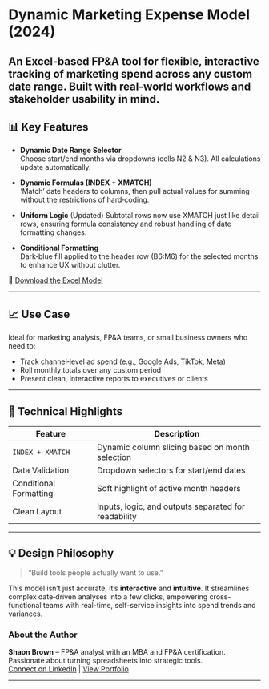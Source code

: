 # Dynamic Marketing Expense Model (2024)

An Excel‑based FP&A tool for flexible, interactive tracking of marketing spend across any custom date range. Built with real‑world workflows and stakeholder usability in mind.
---

## 📊 Key Features

- **Dynamic Date Range Selector**  
  Choose start/end months via dropdowns (cells N2 & N3). All calculations update automatically.

- **Dynamic Formulas (INDEX + XMATCH)**  
  ‘Match’ date headers to columns, then pull actual values for summing without the restrictions of hard‑coding.

- **Uniform Logic**  (Updated)
  Subtotal rows now use XMATCH just like detail rows, ensuring formula consistency and robust handling of date formatting changes.

- **Conditional Formatting**  
  Dark‑blue fill applied to the header row (B6:M6) for the selected months to enhance UX without clutter.
  
📁 [Download the Excel Model](./SB_Dynamic_Marketing_Expense_Model_2024.xlsx)

---
## 📈 Use Case

Ideal for marketing analysts, FP&A teams, or small business owners who need to:

- Track channel‑level ad spend (e.g., Google Ads, TikTok, Meta)  
- Roll monthly totals over any custom period  
- Present clean, interactive reports to executives or clients  

---
## 🔧 Technical Highlights

| Feature                | Description                                                               |
|------------------------|---------------------------------------------------------------------------|
| `INDEX + XMATCH`       | Dynamic column slicing based on month selection                           |
| Data Validation        | Dropdown selectors for start/end dates                                    |
| Conditional Formatting | Soft highlight of active month headers                                     |
| Clean Layout           | Inputs, logic, and outputs separated for readability                       |

---
## 💡 Design Philosophy

> “Build tools people actually want to use.”  

This model isn’t just accurate, it’s **interactive** and **intuitive**. It streamlines complex date‑driven analyses into a few clicks, empowering cross-functional teams with real-time, self-service insights into spend trends and variances.

###  About the Author

**Shaon Brown** – FP&A analyst with an MBA and FP&A certification. Passionate about turning spreadsheets into strategic tools.  
[Connect on LinkedIn](https://www.linkedin.com/in/shaonbrownmba/) | [View Portfolio](https://github.com/sbrown-analytics)

---
